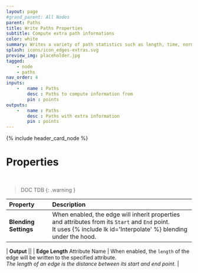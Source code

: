 ```yaml
---
layout: page
#grand_parent: All Nodes
parent: Paths
title: Write Paths Properties
subtitle: Compute extra path informations
color: white
summary: Writes a variety of path statistics such as length, time, normals, centroids etc
splash: icons/icon_edges-extras.svg
preview_img: placeholder.jpg
tagged: 
    - node
    - paths
nav_order: 4
inputs:
    -   name : Paths
        desc : Paths to compute information from
        pin : points
outputs:
    -   name : Paths
        desc : Paths with extra information
        pin : points
---
```


{% include header_card_node %}

# Properties
<br>

> DOC TDB
{: .warning }

| Property       | Description          |
|:-------------|:------------------|
|**Blending Settings**| When enabled, the edge will inherit properties and attributes from its `Start` and `End` point.<br>It uses {% include lk id='Interpolate' %} blending under the hood. |

| **Output**           ||
| **Edge Length** Attribute Name           | When enabled, the `length` of the edge will be written to the specified attribute.<br>*The length of an edge is the distance between its start and end point.* |
